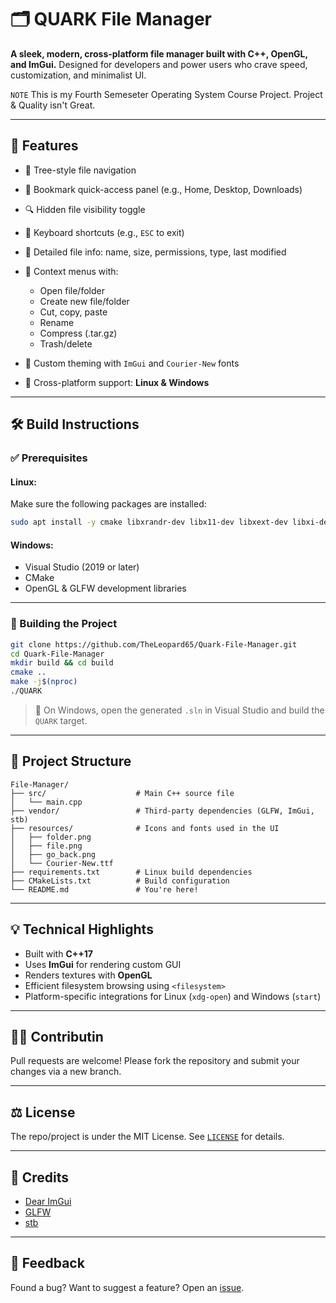 # 🗂️ QUARK File Manager

**A sleek, modern, cross-platform file manager built with C++, OpenGL, and ImGui.**
Designed for developers and power users who crave speed, customization, and minimalist UI.

`NOTE` This is my Fourth Semeseter Operating System Course Project. Project & Quality isn't Great.

---

## 🚀 Features

* 📂 Tree-style file navigation
* 🧭 Bookmark quick-access panel (e.g., Home, Desktop, Downloads)
* 🔍 Hidden file visibility toggle
* 🧠 Keyboard shortcuts (e.g., `ESC` to exit)
* 📑 Detailed file info: name, size, permissions, type, last modified
* 🧰 Context menus with:

  * Open file/folder
  * Create new file/folder
  * Cut, copy, paste
  * Rename
  * Compress (.tar.gz)
  * Trash/delete

* 🎨 Custom theming with `ImGui` and `Courier-New` fonts
* 🔌 Cross-platform support: **Linux & Windows**

---

## 🛠️ Build Instructions

### ✅ Prerequisites

#### Linux:

Make sure the following packages are installed:

```bash
sudo apt install -y cmake libxrandr-dev libx11-dev libxext-dev libxi-dev libgl1-mesa-dev libxinerama-dev libxcursor-dev
```

#### Windows:

* Visual Studio (2019 or later)
* CMake
* OpenGL & GLFW development libraries

---

### 🔧 Building the Project

```bash
git clone https://github.com/TheLeopard65/Quark-File-Manager.git
cd Quark-File-Manager
mkdir build && cd build
cmake ..
make -j$(nproc)
./QUARK
```

> 🔄 On Windows, open the generated `.sln` in Visual Studio and build the `QUARK` target.

---

## 📁 Project Structure

```
File-Manager/
├── src/                    # Main C++ source file
│   └── main.cpp
├── vendor/                 # Third-party dependencies (GLFW, ImGui, stb)
├── resources/              # Icons and fonts used in the UI
│   ├── folder.png
│   ├── file.png
│   ├── go_back.png
│   └── Courier-New.ttf
├── requirements.txt        # Linux build dependencies
├── CMakeLists.txt          # Build configuration
└── README.md               # You're here!
```

---

## 💡 Technical Highlights

* Built with **C++17**
* Uses **ImGui** for rendering custom GUI
* Renders textures with **OpenGL**
* Efficient filesystem browsing using `<filesystem>`
* Platform-specific integrations for Linux (`xdg-open`) and Windows (`start`)

---

## 👨‍💻 Contributin

Pull requests are welcome! Please fork the repository and submit your changes via a new branch.

---

## ⚖️ License

The repo/project is under the MIT License. See [`LICENSE`](LICENSE) for details.

---

## 🙌 Credits

* [Dear ImGui](https://github.com/ocornut/imgui)
* [GLFW](https://github.com/glfw/glfw)
* [stb](https://github.com/nothings/stb)

---

## 💬 Feedback

Found a bug? Want to suggest a feature?
Open an [issue](https://github.com/your-username/Quark-File-Manager/issues).

